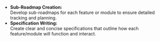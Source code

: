 

   - **Sub-Roadmap Creation:**  
     Develop sub-roadmaps for each feature or module to ensure detailed tracking and planning.
   - **Specification Writing:**  
     Create clear and concise specifications that outline how each feature/module will function and interact.

